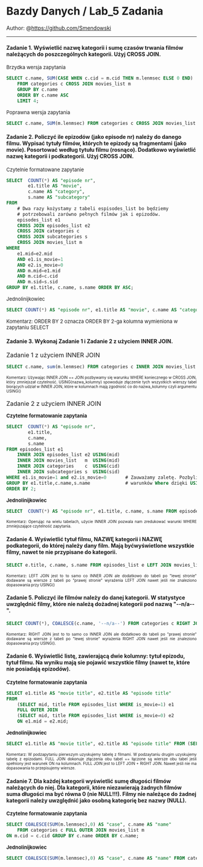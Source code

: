 # Bazdy Danych / Lab_5 Zadania

Author: @https://github.com/Smendowski

---

#### **Zadanie 1.** Wyświetlić nazwę kategorii i sumę czasów trwania filmów należących do poszczególnych kategorii. Użyj CROSS JOIN.
<font size="2">Brzydka wersja zapytania</font>
```sql
SELECT c.name, SUM(CASE WHEN c.cid = m.cid THEN m.lenmsec ELSE 0 END)
    FROM categories c CROSS JOIN movies_list m
    GROUP BY c.name
    ORDER BY c.name ASC
    LIMIT 4;
```
<font size="2">Poprawna wersja zapytania</font>
```sql
SELECT c.name, SUM(m.lenmsec) FROM categories c CROSS JOIN movies_list m WHERE c.cid=m.cid GROUP BY c.name ORDER BY c.name;
```

#### **Zadanie 2.**  Policzyć ile epizodów (jako episode nr) należy do danego filmu. Wypisać tytuły filmów, których te epizody są fragmentami (jako movie). Posortować według tytułu filmu (rosnąco). Dodatkowo wyświetlić nazwę kategorii i podkategorii. Użyj CROSS JOIN.
<font size="2">Czytelnie formatowane zapytanie</font>
```sql
SELECT  COUNT(*) AS "episode nr",
        e1.title AS "movie",
        c.name AS "category",
        s.name AS "subcategory"
FROM 
    # Dwa razy kożystamy z tabeli espisodes_list bo będziemy
    # potrzebowali zarówno pełnych filmów jak i epizodów.
    episodes_list e1
    CROSS JOIN episodes_list e2
    CROSS JOIN categories c
    CROSS JOIN subcategories s
    CROSS JOIN movies_list m
WHERE
    e1.mid=e2.mid
    AND e1.is_movie=1
    AND e2.is_movie=0
    AND m.mid=e1.mid
    AND m.cid=c.cid
    AND m.sid=s.sid   
GROUP BY e1.title, c.name, s.name ORDER BY ASC;
```
<font size="2">Jednolinijkowiec</font>
```sql
SELECT COUNT(*) AS "episode nr", e1.title AS "movie", c.name AS "category" ,s.name AS "subcategory" FROM episodes_list e1 CROSS JOIN episodes_list e2 CROSS JOIN categories c CROSS JOIN subcategories s CROSS JOIN movies_list m WHERE e1.mid=e2.mid AND e1.is_movie=1 AND e2.is_movie=0 AND m.mid=e1.mid AND m.cid=c.cid AND m.sid=s.sid GROUP BY e1.title, c.name, s.name ORDER BY 2;
```
<font size="2">Komentarz: ORDER BY 2 oznacza ORDER BY 2-ga kolumna wymieniona w zapytaniu SELECT</font>


#### **Zadanie 3.** Wykonaj Zadanie 1 i Zadanie 2 z użyciem INNER JOIN.
<font size="3">Zadanie 1 z użyciem INNER JOIN</font>
```sql
SELECT c.name, sum(m.lenmsec) FROM categories c INNER JOIN movies_list m USING(cid) GROUP BY c.name ORDER BY c.name;
```
<div style="text-align: justify"><font size="1">Komentarz: Używając INNER JOIN == JOIN pozbywamy się warunku WHERE koniecznego w CROSS JOIN, który zmniejszał czytelność. USING(nazwa_kolumny) spowoduje złączenie tych wszystkich wierszy tabel biorących udział w INNER JOIN, które w kolumnach mają zgodność co do nazwa_kolumny czyli argumentu USING()</font></div>

<br/>
<font size="3">Zadanie 2 z użyciem INNER JOIN</font>
<br>


**<font size="2">Czytelne formatowanie zapytania</font>**
```sql
SELECT  COUNT(*) AS "episode nr", 
        e1.title, 
        c.name, 
        s.name 
FROM episodes_list e1 
    INNER JOIN episodes_list e2 USING(mid) 
    INNER JOIN movies_list   m  USING(mid)
    INNER JOIN categories    c  USING(cid) 
    INNER JOIN subcategories s  USING(sid) 
WHERE e1.is_movie=1 and e2.is_movie=0       # Zauważamy zaletę. Pozbylismy się nadmiaru
GROUP BY e1.title,c.name,s.name             # warunków Where dzięki USING i INNER JOIN
ORDER BY 2;
```
**<font size="2">Jednolinijkowiec</font>**
```sql
SELECT  COUNT(*) AS "episode nr", e1.title, c.name, s.name FROM episodes_list e1 INNER JOIN episodes_list e2 USING(mid) INNER JOIN movies_list m USING(mid) INNER JOIN categories c USING(cid) INNER JOIN subcategories s USING(sid) WHERE e1.is_movie=1 and e2.is_movie=0       GROUP BY e1.title,c.name,s.name ORDER BY 2;
```
<div style="text-align: justify"><font size="1">Komentarz: Operując na wielu tabelach, użycie INNER JOIN pozwala nam zredukować warunki WHERE zmniejszające czytelność zapytania.</font></div>

#### **Zadanie 4.** Wyświetlić tytuł filmu, NAZWĘ kategorii i NAZWĘ podkategorii, do której należy dany film. Mają byćwyświetlone wszystkie filmy, nawet te nie przypisane do kategorii.
```sql
SELECT e.title, c.name, s.name FROM episodes_list e LEFT JOIN movies_list m USING(mid) LEFT JOIN categories c USING(cid) LEFT JOIN subcategories s USING(sid) WHERE e.is_movie=1;
```
<div style="text-align: justify"><font size="1">Komentarz: LEFT JOIN jest to to samo co INNER JOIN ale dodatkowo do tabeli po "lewej stronie" dodawane są wiersze z tabeli po "prawej stronie" wyrażenia LEFT JOIN nawet jeśli nie znaleziono dopasowania przy USING()</font></div>

#### **Zadanie 5.** Policzyć ile filmów należy do danej kategorii. W statystyce uwzględnić filmy, które nie należą dożadnej kategorii pod nazwą "--n/a--".
```sql
SELECT COUNT(*), COALESCE(c.name, '--n/a--') FROM categories c RIGHT JOIN movies_list m USING(cid) GROUP BY c.name ORDER BY c.name;
```
<div style="text-align: justify"><font size="1">Komentarz: RIGHT JOIN jest to to samo co INNER JOIN ale dodatkowo do tabeli po "prawej stronie" dodawane są wiersze z tabeli po "lewej stronie" wyrażenia RIGHT JOIN nawet jeśli nie znaleziono dopasowania przy USING().</font></div>

#### **Zadanie 6.**  Wyświetlić listę, zawierającą dwie kolumny: tytuł epizodu, tytuł filmu. Na wyniku mają sie pojawić wszystkie filmy (nawet te, które nie posiadają epizodów).
**<font size="2">Czytelne formatowanie zapytania</font>**
```sql
SELECT e1.title AS "movie title", e2.title AS "episode title"
FROM
    (SELECT mid, title FROM episodes_list WHERE is_movie=1) e1
    FULL OUTER JOIN
    (SELECT mid, title FROM episodes_list WHERE is_movie=0) e2
    ON e1.mid = e2.mid;
```

**<font size="2">Jednolinijkowiec</font>**
```sql
SELECT e1.title AS "movie title", e2.title AS "episode title" FROM (SELECT mid, title FROM episodes_list WHERE is_movie=1) e1 FULL OUTER JOIN (SELECT mid, title FROM episodes_list WHERE is_movie=0) e2 ON e1.mid = e2.mid;
```
<div style="text-align: justify"><font size="1">Komentarz: W podzapytaniu pierwszym uzyskujemy tabelę z filmami. W podzaytaniu drugim uzyskujemy tabelę z epizodami. FULL JOIN dokonuje złączenia obu tabel == łączone są wiersze obu tabel jeśli spełniony jest warunek ON na kolumnach. FULL JOIN jest to LEFT JOIN + RIGHT JOIN. Nawet jeśli nie ma dopasowania to przepisujemy wiersze.</font></div>

#### **Zadanie 7.** Dla każdej kategorii wyświetlić sumę długości filmów należących do niej. Dla kategorii, które niezawierają żadnych filmów suma długości ma być równa 0 (nie NULL!!!). Filmy nie należące do żadnej kategorii należy uwzględnić jako osobną kategorię bez nazwy (NULL).
**<font size="2">Czytelne formatowanie zapytania</font>**
```sql
SELECT COALESCE(SUM(m.lenmsec),0) AS "case", c.name AS "name" 
    FROM categories c FULL OUTER JOIN movies_list m
ON m.cid = c.cid GROUP BY c.name ORDER BY c.name;
```
**<font size="2">Jednolinijkowiec</font>**
```sql
SELECT COALESCE(SUM(m.lenmsec),0) AS "case", c.name AS "name" FROM categories c FULL OUTER JOIN movies_list m ON m.cid = c.cid GROUP BY c.name ORDER BY c.name;
```